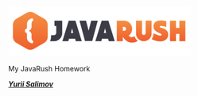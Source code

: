 [![JavaRush](javarush_logo.png)](http://javarush.ru)

My JavaRush Homework

[_**Yurii Salimov**_](https://www.linkedin.com/in/yurii-salimov)
